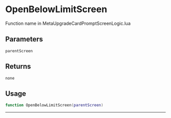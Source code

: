 # OpenBelowLimitScreen
Function name in MetaUpgradeCardPromptScreenLogic.lua
## Parameters
`parentScreen`
## Returns
`none`
## Usage
```lua
function OpenBelowLimitScreen(parentScreen)
```
---
